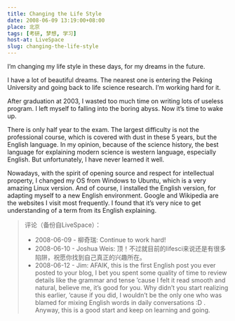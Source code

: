 ```yaml
---
title: Changing the Life Style
date: 2008-06-09 13:19:00+08:00
place: 北京
tags: [考研, 梦想, 学习]
host-at: LiveSpace
slug: changing-the-life-style
---
```

I’m changing my life style in these days, for my dreams in the future.

I have a lot of beautiful dreams. The nearest one is entering the Peking University and going back to life science research. I’m working hard for it.

After graduation at 2003, I wasted too much time on writing lots of useless program. I left myself to falling into the boring abyss. Now it’s time to wake up.

There is only half year to the exam. The largest difficulty is not the professional course, which is covered with dust in these 5 years, but the English language. In my opinion, because of the science history, the best language for explaining modern science is western language, especially English. But unfortunately, I have never learned it well.

Nowadays, with the spirit of opening source and respect for intellectual property, I changed my OS from Windows to Ubuntu, which is a very amazing Linux version. And of course, I installed the English version, for adapting myself to a new English environment. Google and Wikipedia are the websites I visit most frequently. I found that it’s very nice to get understanding of a term from its English explaining.

> 评论（备份自LiveSpace）：
>
> * 2008-06-09 - 柳奇瑞: Continue to work hard!
> * 2008-06-10 - Joshua Weis: 顶！不过就目前的lifesci来说还是有很多陷阱，祝愿你找到自己真正的兴趣所在。
> * 2008-06-12 - Jim: AFAIK, this is the first English post you ever posted to your blog, I bet you spent some quality of time to review details like the grammar and tense ’cause I felt it read smooth and natural, believe me, it’s good for you. Why didn’t you start realizing this earlier, ’cause if you did, I wouldn’t be the only one who was blamed for mixing English words in daily conversations :D . Anyway, this is a good start and keep on learning and going.
